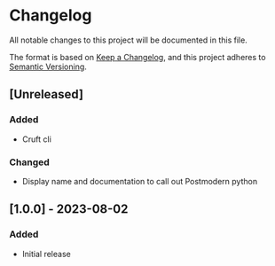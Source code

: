# Changelog
All notable changes to this project will be documented in this file.

The format is based on [Keep a Changelog](https://keepachangelog.com/en/1.0.0/),
and this project adheres to [Semantic Versioning](https://semver.org/spec/v2.0.0.html).

## [Unreleased]
### Added
- Cruft cli

### Changed
- Display name and documentation to call out Postmodern python

## [1.0.0] - 2023-08-02
### Added
- Initial release

